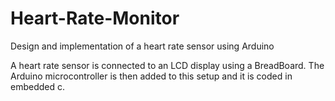 # Heart-Rate-Monitor
Design and implementation of a heart rate sensor using Arduino

A heart rate sensor is connected to an LCD display using a BreadBoard. The Arduino microcontroller is then added to this setup and it is coded in embedded c.
